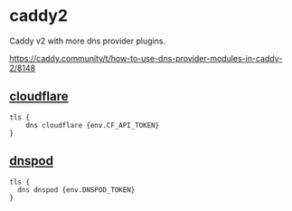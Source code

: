 # caddy2
Caddy v2 with more dns provider plugins.

https://caddy.community/t/how-to-use-dns-provider-modules-in-caddy-2/8148

## [cloudflare](https://github.com/caddy-dns/cloudflare) 
```
tls {
	dns cloudflare {env.CF_API_TOKEN}
}

```

## [dnspod](https://github.com/caddy-dns/dnspod)
```Caddyfile
tls {
  dns dnspod {env.DNSPOD_TOKEN}
}
```